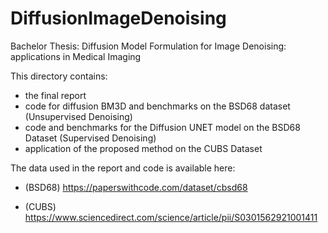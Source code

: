 # DiffusionImageDenoising
Bachelor Thesis: Diffusion Model Formulation for Image Denoising: applications in Medical Imaging 

This directory contains:
- the final report
- code for diffusion BM3D and benchmarks on the BSD68 dataset (Unsupervised Denoising)
- code and benchmarks for the Diffusion UNET model on the BSD68 Dataset (Supervised Denoising)
- application of the proposed method on the CUBS Dataset

The data used in the report and code is available here: 

- (BSD68) https://paperswithcode.com/dataset/cbsd68
  
- (CUBS) https://www.sciencedirect.com/science/article/pii/S0301562921001411

